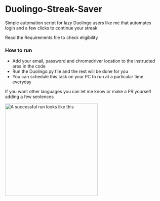 # Duolingo-Streak-Saver
Simple automation script for lazy Duolingo users like me that automates login and a few clicks to continue your streak<br>

Read the Requirements file to check eligibility<br>

### How to run

- Add your email, password and chromedriver location to the instructed area in the code<br>
- Run the Duolingo.py file and the rest will be done for you<br>
- You can schedule this task on your PC to run at a particular time everyday <br>

If you want other languages you can let me know or make a PR yourself adding a few sentences

<img src="https://github.com/revlis975/Duolingo-Streak-Saver/blob/master/Web-bot-working.gif" alt="A successful run looks like this" width="300" height="300">
